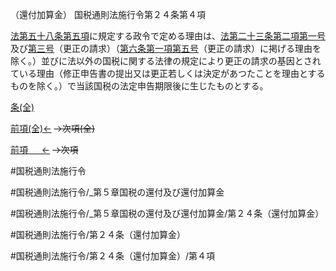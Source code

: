 （還付加算金）
国税通則法施行令第２４条第４項

[法第五十八条第五項](国税通則法＿＿＿＿＿第５８条第５項)に規定する政令で定める理由は、[法第二十三条第二項第一号](国税通則法＿＿＿＿＿第２３条第２項第１号)及び[第三号](国税通則法施行＿令＿第２４条第４項第３号)（更正の請求）（[第六条第一項第五号](国税通則法施行＿令＿第６条第１項第５号)（更正の請求）に掲げる理由を除く。）並びに法以外の国税に関する法律の規定により更正の請求の基因とされている理由（修正申告書の提出又は更正若しくは決定があつたことを理由とするものを除く。）で当該国税の法定申告期限後に生じたものとする。

[条(全)](国税通則法施行＿令＿第２４条_.md)

[前項(全)←](国税通則法施行＿令＿第２４条第３項_.md)  ~~→次項(全)~~

[前項 　 ←](国税通則法施行＿令＿第２４条第３項.md)  ~~→次項~~



#国税通則法施行令

#国税通則法施行令/_第５章国税の還付及び還付加算金

#国税通則法施行令/_第５章国税の還付及び還付加算金/第２４条（還付加算金）

#国税通則法施行令/第２４条（還付加算金）

#国税通則法施行令/第２４条（還付加算金）/第４項

